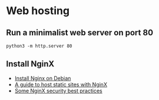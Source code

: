 # Web hosting

## Run a minimalist web server on port 80

```
python3 -m http.server 80
```

## Install NginX

* [Install Nginx on Debian](https://nginx.org/en/linux_packages.html#Debian)
* [A guide to host static sites with NginX](https://medium.com/@jgefroh/a-guide-to-using-nginx-for-static-websites-d96a9d034940)
* [Some NginX security best practices](https://www.cyberciti.biz/tips/linux-unix-bsd-nginx-webserver-security.html)
